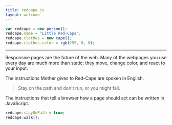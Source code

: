```yaml
---
title: redcape.js
layout: welcome
---
```


```javascript
var redcape = new person();
redcape.name = "Little Red-Cape";
redcape.clothes = new cape();
redcape.clothes.color = rgb(255, 0, 0);
```

---

Responsive pages are the future of the web. Many of the webpages you use every day are much more than static; they <span><span id="move">move</span></span>, change <span id="color">color</span>, and react to your <span id="input" onclick="stretchInput();">input</span>.

The instructions Mother gives to Red-Cape are spoken in English.
> Stay on the path and don't run, or you might fall.

The instructions that tell a browser how a page should act can be written in JavaScript.
```javascript
redcape.stayOnPath = true;
redcape.walk();
```
